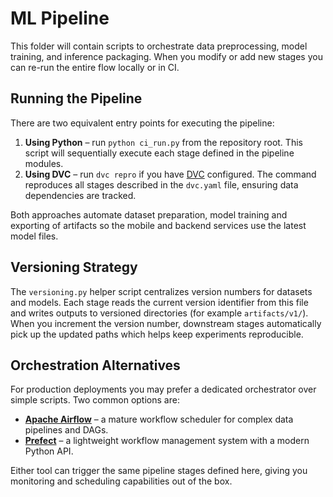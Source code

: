 # ML Pipeline

This folder will contain scripts to orchestrate data preprocessing, model training, and inference packaging. When you modify or add new stages you can re-run the entire flow locally or in CI.

## Running the Pipeline

There are two equivalent entry points for executing the pipeline:

1. **Using Python** – run `python ci_run.py` from the repository root. This script will sequentially execute each stage defined in the pipeline modules.
2. **Using DVC** – run `dvc repro` if you have [DVC](https://dvc.org/) configured. The command reproduces all stages described in the `dvc.yaml` file, ensuring data dependencies are tracked.

Both approaches automate dataset preparation, model training and exporting of artifacts so the mobile and backend services use the latest model files.

## Versioning Strategy

The `versioning.py` helper script centralizes version numbers for datasets and models. Each stage reads the current version identifier from this file and writes outputs to versioned directories (for example `artifacts/v1/`). When you increment the version number, downstream stages automatically pick up the updated paths which helps keep experiments reproducible.

## Orchestration Alternatives

For production deployments you may prefer a dedicated orchestrator over simple scripts. Two common options are:

- [**Apache Airflow**](https://airflow.apache.org/) – a mature workflow scheduler for complex data pipelines and DAGs.
- [**Prefect**](https://docs.prefect.io/) – a lightweight workflow management system with a modern Python API.

Either tool can trigger the same pipeline stages defined here, giving you monitoring and scheduling capabilities out of the box.
